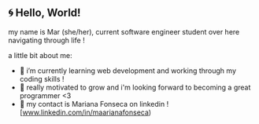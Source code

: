 ## 🌀 Hello, World! 
my name is Mar (she/her), current software engineer student over here navigating through life !

a little bit about me:
- 🌈 i’m currently learning web development and working through my coding skills !
- 🗻 really motivated to grow and i'm looking forward to becoming a great programmer <3
- 🌛 my contact is Mariana Fonseca on linkedin ! [www.linkedin.com/in/maarianafonseca)
